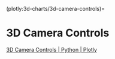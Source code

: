 (plotly:3d-charts/3d-camera-controls)=
# 3D Camera Controls

[3D Camera Controls | Python | Plotly](https://plotly.com/python/3d-camera-controls/)